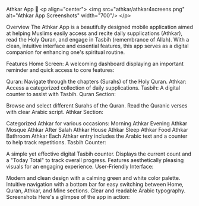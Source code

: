 Athkar App 🤲
&lt;p align="center">
&lt;img src="athkar/athkar4screens.png" alt="Athkar App Screenshots" width="700"/>
&lt;/p>

Overview
The Athkar App is a beautifully designed mobile application aimed at helping Muslims easily access and recite daily supplications (Athkar), read the Holy Quran, and engage in Tasbih (remembrance of Allah). With a clean, intuitive interface and essential features, this app serves as a digital companion for enhancing one's spiritual routine.

Features
Home Screen: A welcoming dashboard displaying an important reminder and quick access to core features:

Quran: Navigate through the chapters (Surahs) of the Holy Quran.
Athkar: Access a categorized collection of daily supplications.
Tasbih: A digital counter to assist with Tasbih.
Quran Section:

Browse and select different Surahs of the Quran.
Read the Quranic verses with clear Arabic script.
Athkar Section:

Categorized Athkar for various occasions:
Morning Athkar
Evening Athkar
Mosque Athkar
After Salah Athkar
House Athkar
Sleep Athkar
Food Athkar
Bathroom Athkar
Each Athkar entry includes the Arabic text and a counter to help track repetitions.
Tasbih Counter:

A simple yet effective digital Tasbih counter.
Displays the current count and a "Today Total" to track overall progress.
Features aesthetically pleasing visuals for an engaging experience.
User-Friendly Interface:

Modern and clean design with a calming green and white color palette.
Intuitive navigation with a bottom bar for easy switching between Home, Quran, Athkar, and Mine sections.
Clear and readable Arabic typography.
Screenshots
Here's a glimpse of the app in action:

